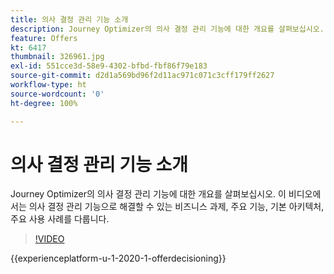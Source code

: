 ```yaml
---
title: 의사 결정 관리 기능 소개
description: Journey Optimizer의 의사 결정 관리 기능에 대한 개요를 살펴보십시오.
feature: Offers
kt: 6417
thumbnail: 326961.jpg
exl-id: 551cce3d-58e9-4302-bfbd-fbf86f79e183
source-git-commit: d2d1a569bd96f2d11ac971c071c3cff179ff2627
workflow-type: ht
source-wordcount: '0'
ht-degree: 100%

---
```


# 의사 결정 관리 기능 소개

Journey Optimizer의 의사 결정 관리 기능에 대한 개요를 살펴보십시오. 이 비디오에서는 의사 결정 관리 기능으로 해결할 수 있는 비즈니스 과제, 주요 기능, 기본 아키텍처, 주요 사용 사례를 다룹니다.


>[!VIDEO](https://video.tv.adobe.com/v/326961?quality=12&learn=on)

{{experienceplatform-u-1-2020-1-offerdecisioning}}

